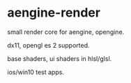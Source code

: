 # aengine-render

small render core for aengine, opengine.  

dx11, opengl es 2 supported.

base shaders, ui shaders in hlsl/glsl.

ios/win10 test apps.
